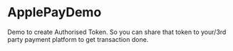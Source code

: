 # ApplePayDemo
Demo to create Authorised Token. So you can share that token to your/3rd party payment platform to get transaction done.
